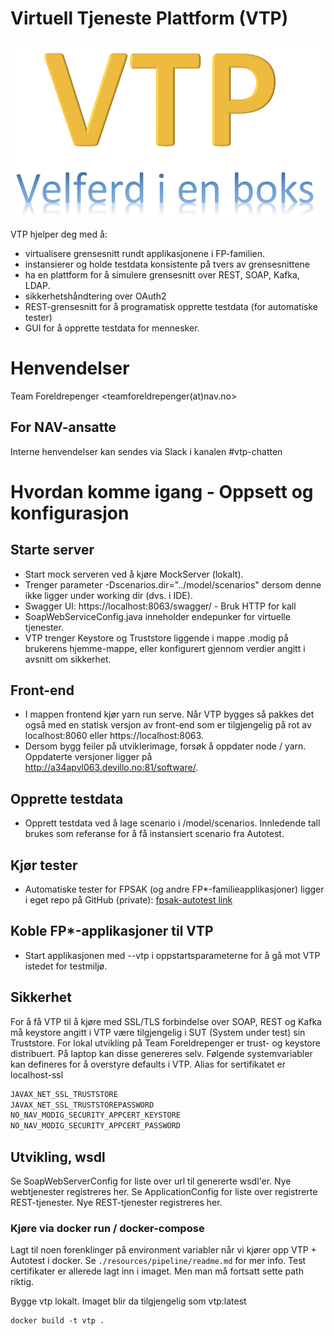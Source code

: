 Virtuell Tjeneste Plattform (VTP)
=================================
![alt text](vtp.png "Logo Title Text 1")


VTP hjelper deg med å: 
- virtualisere grensesnitt rundt applikasjonene i FP-familien. 
- instansierer og holde testdata konsistente på tvers av grensesnittene
- ha en plattform for å simulere grensesnitt over REST, SOAP, Kafka, LDAP.
- sikkerhetshåndtering over OAuth2
- REST-grensesnitt for å programatisk opprette testdata (for automatiske tester) 
- GUI for å opprette testdata for mennesker.

# Henvendelser

Team Foreldrepenger <teamforeldrepenger(at)nav.no>

## For NAV-ansatte

Interne henvendelser kan sendes via Slack i kanalen #vtp-chatten


# Hvordan komme igang - Oppsett og konfigurasjon


Starte server
----
* Start mock serveren ved å kjøre MockServer (lokalt).
* Trenger parameter -Dscenarios.dir="../model/scenarios" dersom denne ikke ligger under working dir (dvs. i IDE).
* Swagger UI: https://localhost:8063/swagger/ - Bruk HTTP for kall
* SoapWebServiceConfig.java inneholder endepunker for virtuelle tjenester.
* VTP trenger Keystore og Truststore liggende i mappe .modig på brukerens hjemme-mappe, eller konfigurert gjennom verdier angitt i avsnitt om sikkerhet.

Front-end
---
* I mappen frontend kjør yarn run serve. Når VTP bygges så pakkes det også med en statisk versjon av front-end som er tilgjengelig på rot av localhost:8060 eller https://localhost:8063.
* Dersom bygg feiler på utviklerimage, forsøk å oppdater node / yarn. Oppdaterte versjoner ligger på http://a34apvl063.devillo.no:81/software/.  


Opprette testdata 
----
* Opprett testdata ved å lage scenario i /model/scenarios. Innledende tall brukes som referanse for å få instansiert scenario fra Autotest. 

Kjør tester
----
* Automatiske tester for FPSAK (og andre FP*-familieapplikasjoner) ligger i eget repo på GitHub (private): [fpsak-autotest link](https://github.com/navikt/fpsak-autotest)

Koble FP*-applikasjoner til VTP
------

* Start applikasjonen med --vtp i oppstartsparameterne for å gå mot VTP istedet for testmiljø. 

Sikkerhet
----
For å få VTP til å kjøre med SSL/TLS forbindelse over SOAP, REST og Kafka må keystore angitt i VTP være tilgjengelig i SUT (System under test) sin Truststore. 
For lokal utvikling på Team Foreldrepenger er trust- og keystore distribuert. På laptop kan disse genereres selv. Følgende systemvariabler kan defineres for å overstyre defaults i VTP. 
Alias for sertifikatet er localhost-ssl

```bash
JAVAX_NET_SSL_TRUSTSTORE
JAVAX_NET_SSL_TRUSTSTOREPASSWORD
NO_NAV_MODIG_SECURITY_APPCERT_KEYSTORE
NO_NAV_MODIG_SECURITY_APPCERT_PASSWORD
```


Utvikling, wsdl
----
Se SoapWebServerConfig for liste over url til genererte wsdl'er. Nye webtjenester registreres her. 
Se ApplicationConfig for liste over registrerte REST-tjenester. Nye REST-tjenester registreres her. 


### Kjøre via docker run / docker-compose
Lagt til noen forenklinger på environment variabler når vi kjører opp VTP + Autotest i docker. Se
`./resources/pipeline/readme.md` for mer info. Test certifikater er allerede lagt inn i imaget. Men man må
fortsatt sette path riktig.


Bygge vtp lokalt. Imaget blir da tilgjengelig som vtp:latest
```
docker build -t vtp . 
```
